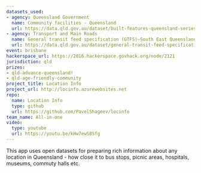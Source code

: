 ```yaml
---
datasets_used:
- agency: Queensland Government
  name: Community facilities - Queensland
  url: https://data.qld.gov.au/dataset/built-features-queensland-series/resource/9db90c80-e553-4ceb-9d8d-39c86db32b22
- agency: Transport and Main Roads
  name: General transit feed specification (GTFS)—South East Queensland
  url: https://data.qld.gov.au/dataset/general-transit-feed-specification-gtfs-seq
event: brisbane
hackerspace_url: https://2016.hackerspace.govhack.org/node/2121
jurisdiction: qld
prizes:
- qld-advance-queensland!
- qld-age-friendly-community
project_title: Location Info
project_url: http://locinfo.azurewebsites.net
repo:
  name: Location Info
  type: github
  url: https://github.com/PavelShageev/locinfo
team_name: All-in-one
video:
  type: youtube
  url: https://youtu.be/kHw7ewS8Sfg
---
```


This app uses open datasets for preparing rich information about any location in Queensland - how close it to bus stops, picnic areas, hospitals, museums, commuty halls etc.